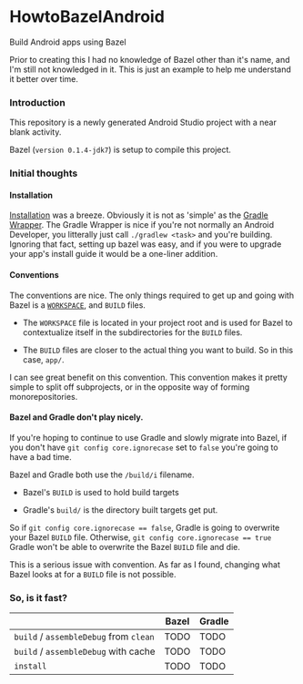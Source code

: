 # HowtoBazelAndroid
Build Android apps using Bazel

Prior to creating this I had no knowledge of Bazel other than it's name, and I'm still not knowledged in it. 
This is just an example to help me understand it better over time. 

### Introduction

This repository is a newly generated Android Studio project with a near blank activity.

Bazel (`version 0.1.4-jdk7`) is setup to compile this project. 

### Initial thoughts

#### Installation

[Installation](http://bazel.io/docs/install.html) was a breeze. 
Obviously it is not as 'simple' as the [Gradle Wrapper](https://docs.gradle.org/current/userguide/gradle_wrapper.html). The Gradle Wrapper is nice if you're not normally an Android Developer, you litterally just call `./gradlew <task>` and you're building. Ignoring that fact, setting up bazel was easy, and if you were to upgrade your app's install guide it would be a one-liner addition.

#### Conventions
The conventions are nice. The only things required to get up and going with Bazel is a [`WORKSPACE`](http://bazel.io/docs/build-ref.html#workspaces), and `BUILD` files.

- The `WORKSPACE` file is located in your project root and is used for Bazel to contextualize itself in the subdirectories for the `BUILD` files.

- The `BUILD` files are closer to the actual thing you want to build. So in this case, `app/`. 

I can see great benefit on this convention. This convention makes it pretty simple to split off subprojects, or in the opposite way of forming monorepositories.

#### Bazel and Gradle don't play nicely.

If you're hoping to continue to use Gradle and slowly migrate into Bazel, if you don't have `git config core.ignorecase` set to `false` you're going to have a bad time.

Bazel and Gradle both use the `/build/i` filename. 

- Bazel's `BUILD` is used to hold build targets

- Gradle's `build/` is the directory built targets get put.

So if `git config core.ignorecase == false`, Gradle is going to overwrite your Bazel `BUILD` file.
Otherwise, `git config core.ignorecase == true` Gradle won't be able to overwrite the Bazel `BUILD` file and die.

This is a serious issue with convention. As far as I found, changing what Bazel looks at for a `BUILD` file is not possible.

### So, is it fast? 

|                                         | Bazel         | Gradle        |
| --------------------------------------- | ------------- | ------------- |
| `build` / `assembleDebug` from `clean`  | TODO          | TODO          |
| `build` / `assembleDebug` with cache    | TODO          | TODO          |
| `install`                               | TODO          | TODO          |
